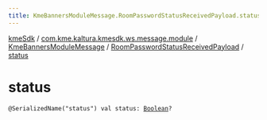 ```yaml
---
title: KmeBannersModuleMessage.RoomPasswordStatusReceivedPayload.status - kmeSdk
---
```


[kmeSdk](../../../index.html) / [com.kme.kaltura.kmesdk.ws.message.module](../../index.html) / [KmeBannersModuleMessage](../index.html) / [RoomPasswordStatusReceivedPayload](index.html) / [status](./status.html)

# status

`@SerializedName("status") val status: `[`Boolean`](https://kotlinlang.org/api/latest/jvm/stdlib/kotlin/-boolean/index.html)`?`
